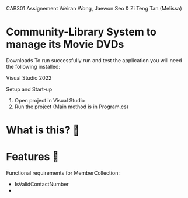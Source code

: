 CAB301 Assignement Weiran Wong, Jaewon Seo & Zi Teng Tan (Melissa)

# Community-Library System to manage its Movie DVDs
Downloads To run successfully run and test the application you will need the following installed:

Visual Studio 2022

Setup and Start-up

  1. Open project in Visual Studio
  2. Run the project (Main method is in Program.cs)
  
  
# What is this? 🤔
# Features 👀
Functional requirements for MemberCollection:
 - IsValidContactNumber
 - 

